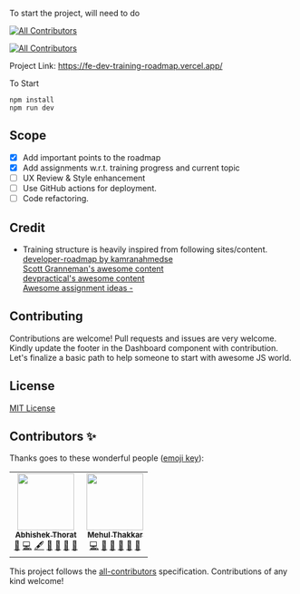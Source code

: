 To start the project, will need to do
<!-- ALL-CONTRIBUTORS-BADGE:START - Do not remove or modify this section -->
[![All Contributors](https://img.shields.io/badge/all_contributors-2-orange.svg?style=flat-square)](#contributors-)
<!-- ALL-CONTRIBUTORS-BADGE:END -->
<!-- ALL-CONTRIBUTORS-BADGE:START - Do not remove or modify this section -->
[![All Contributors](https://img.shields.io/badge/all_contributors-0-orange.svg?style=flat-square)](#contributors-)
<!-- ALL-CONTRIBUTORS-BADGE:END -->

Project Link: https://fe-dev-training-roadmap.vercel.app/

To Start

```
npm install
npm run dev
```

## Scope

- [x] Add important points to the roadmap
- [x] Add assignments w.r.t. training progress and current topic
- [ ] UX Review & Style enhancement
- [ ] Use GitHub actions for deployment.
- [ ] Code refactoring.

## Credit

- Training structure is heavily inspired from following sites/content.<br/>
  [developer-roadmap by kamranahmedse](https://github.com/kamranahmedse/developer-roadmap)<br/>
  [Scott Granneman's awesome content](https://www.granneman.com/)<br/>
  [devpractical's awesome content](https://devpractical.com/)<br/>
  [Awesome assignment ideas - ](https://github.com/florinpop17/app-ideas)<br/>

## Contributing

Contributions are welcome! Pull requests and issues are very welcome. Kindly update the footer in the Dashboard component with contribution. Let's finalize a basic path to help someone to start with awesome JS world.

## License

[MIT License](LICENSE)

## Contributors ✨

Thanks goes to these wonderful people ([emoji key](https://allcontributors.org/docs/en/emoji-key)):
<!-- ALL-CONTRIBUTORS-LIST:START - Do not remove or modify this section -->
<!-- prettier-ignore-start -->
<!-- markdownlint-disable -->
<table>
  <tr>
    <td align="center"><a href="https://github.com/AbhishekThorat"><img src="https://avatars.githubusercontent.com/u/18628649?v=4?s=100" width="100px;" alt=""/><br /><sub><b>Abhishek Thorat</b></sub></a><br /><a href="https://github.com/AbhishekThorat/fe-dev-training-roadmap/issues?q=author%3AAbhishekThorat" title="Bug reports">🐛</a> <a href="https://github.com/AbhishekThorat/fe-dev-training-roadmap/commits?author=AbhishekThorat" title="Code">💻</a> <a href="#content-AbhishekThorat" title="Content">🖋</a> <a href="#design-AbhishekThorat" title="Design">🎨</a> <a href="https://github.com/AbhishekThorat/fe-dev-training-roadmap/commits?author=AbhishekThorat" title="Documentation">📖</a> <a href="#maintenance-AbhishekThorat" title="Maintenance">🚧</a> <a href="https://github.com/AbhishekThorat/fe-dev-training-roadmap/pulls?q=is%3Apr+reviewed-by%3AAbhishekThorat" title="Reviewed Pull Requests">👀</a></td>
    <td align="center"><a href="https://github.com/mehulcse"><img src="https://avatars.githubusercontent.com/u/7822793?v=4?s=100" width="100px;" alt=""/><br /><sub><b>Mehul Thakkar</b></sub></a><br /><a href="https://github.com/AbhishekThorat/fe-dev-training-roadmap/commits?author=mehulcse" title="Code">💻</a> <a href="#data-mehulcse" title="Data">🔣</a> <a href="https://github.com/AbhishekThorat/fe-dev-training-roadmap/commits?author=mehulcse" title="Documentation">📖</a> <a href="#ideas-mehulcse" title="Ideas, Planning, & Feedback">🤔</a> <a href="#maintenance-mehulcse" title="Maintenance">🚧</a> <a href="https://github.com/AbhishekThorat/fe-dev-training-roadmap/pulls?q=is%3Apr+reviewed-by%3Amehulcse" title="Reviewed Pull Requests">👀</a></td>
  </tr>
</table>

<!-- markdownlint-restore -->
<!-- prettier-ignore-end -->

<!-- ALL-CONTRIBUTORS-LIST:END -->

<!-- ALL-CONTRIBUTORS-LIST:START - Do not remove or modify this section -->
<!-- prettier-ignore-start -->
<!-- markdownlint-disable -->
<!-- markdownlint-restore -->
<!-- prettier-ignore-end -->
<!-- ALL-CONTRIBUTORS-LIST:END -->

This project follows the [all-contributors](https://github.com/all-contributors/all-contributors) specification. Contributions of any kind welcome!
